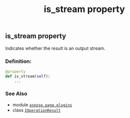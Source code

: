 ﻿---
title: is_stream property
second_title: Aspose.Page for Python via .NET API References
description: 
type: docs
weight: 80
url: /python-net/aspose.page.plugins/ioperationresult/is_stream/
is_root: false
---

## is_stream property


Indicates whether the result is an output stream.
### Definition:
```python
@property
def is_stream(self):
    ...
```

### See Also
* module [`aspose.page.plugins`](../../)
* class [`IOperationResult`](/page/python-net/aspose.page.plugins/ioperationresult)
